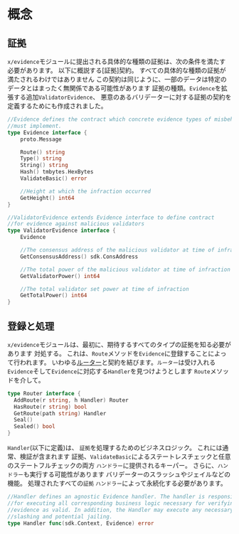 # 概念

## 証拠

`x/evidence`モジュールに提出される具体的な種類の証拠は、次の条件を満たす必要があります。
以下に概説する[証拠]契約。 すべての具体的な種類の証拠が満たされるわけではありません
この契約は同じように、一部のデータは特定のデータとはまったく無関係である可能性があります
証拠の種類。`Evidence`を拡張する追加`ValidatorEvidence`、
悪意のあるバリデーターに対する証拠の契約を定義するためにも作成されました。

```go
//Evidence defines the contract which concrete evidence types of misbehavior
//must implement.
type Evidence interface {
	proto.Message

	Route() string
	Type() string
	String() string
	Hash() tmbytes.HexBytes
	ValidateBasic() error

	//Height at which the infraction occurred
	GetHeight() int64
}

//ValidatorEvidence extends Evidence interface to define contract
//for evidence against malicious validators
type ValidatorEvidence interface {
	Evidence

	//The consensus address of the malicious validator at time of infraction
	GetConsensusAddress() sdk.ConsAddress

	//The total power of the malicious validator at time of infraction
	GetValidatorPower() int64

	//The total validator set power at time of infraction
	GetTotalPower() int64
}
```

## 登録と処理

`x/evidence`モジュールは、最初に、期待するすべてのタイプの証拠を知る必要があります
対処する。 これは、`Route`メソッドを`Evidence`に登録することによって行われます。
いわゆる[ルーター](以下に定義)と契約を結びます。`ルーター`は受け入れる
`Evidence`そして`Evidence`に対応する`Handler`を見つけようとします
`Route`メソッドを介して。

```go
type Router interface {
  AddRoute(r string, h Handler) Router
  HasRoute(r string) bool
  GetRoute(path string) Handler
  Seal()
  Sealed() bool
}
```

`Handler`(以下に定義)は、
`証拠`を処理するためのビジネスロジック。 これには通常、検証が含まれます
証拠、`ValidateBasic`によるステートレスチェックと任意のステートフルチェックの両方
`ハンドラー`に提供されるキーパー。 さらに、`ハンドラー`も実行する可能性があります
バリデーターのスラッシュやジェイルなどの機能。 処理されたすべての`証拠`
`ハンドラー`によって永続化する必要があります。 

```go
//Handler defines an agnostic Evidence handler. The handler is responsible
//for executing all corresponding business logic necessary for verifying the
//evidence as valid. In addition, the Handler may execute any necessary
//slashing and potential jailing.
type Handler func(sdk.Context, Evidence) error
```
